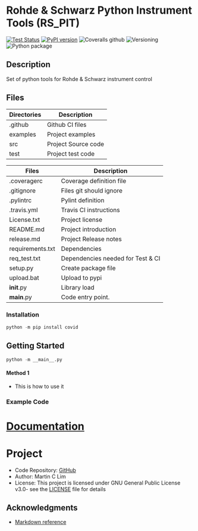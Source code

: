 # Rohde & Schwarz Python Instrument Tools (RS_PIT)
[![Test Status    ](https://travis-ci.org/mclim9/pyTemplate.svg?branch=master)](https://travis-ci.org/github/mclim9/pyTemplate)
[![PyPI version   ](https://badge.fury.io/py/pyTemplate.svg)](https://pypi.org/project/pyTemplate/)
![Coveralls github](https://img.shields.io/coveralls/github/mclim9/pyTemplate)
![Versioning      ](https://img.shields.io/badge/calver-YY.0M.MICRO-22bfda.svg)
![Python package  ](https://github.com/mclim9/pyTemplate/workflows/Python%20package/badge.svg)

## Description
Set of python tools for Rohde & Schwarz instrument control

## Files
Directories     | Description
----------------|-----------------------------------------------|
.github         | Github CI files
examples        | Project examples
src             | Project Source code
test            | Project test code

Files           | Description
----------------|-----------------------------------------------|
.coveragerc     | Coverage definition file
.gitignore      | Files git should ignore
.pylintrc       | Pylint definition
.travis.yml     | Travis CI instructions
License.txt     | Project license
README.md       | Project introduction
release.md      | Project Release notes
requirements.txt| Dependencies
req_test.txt    | Dependencies needed for Test & CI
setup.py        | Create package file
upload.bat      | Upload to pypi
__init__.py     | Library load
__main__.py     | Code entry point.

### Installation

```python
python -m pip install covid
```

## Getting Started
```python
python -m __main__.py
```

#### Method 1
- This is how to use it

### Example Code


# [Documentation](https://github.com/mclim9/pyTemplate/wiki/)

# Project
- Code Repository: [GitHub](https://github.com/mclim9/pyTemplate)
- Author: Martin C Lim
- License: This project is licensed under GNU General Public License v3.0- see the [LICENSE](License.txt) file for details

## Acknowledgments
- [Markdown reference](https://github.com/adam-p/markdown-here/wiki/Markdown-Cheatsheet)
